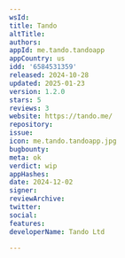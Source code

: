```yaml
---
wsId: 
title: Tando
altTitle: 
authors: 
appId: me.tando.tandoapp
appCountry: us
idd: '6584531359'
released: 2024-10-28
updated: 2025-01-23
version: 1.2.0
stars: 5
reviews: 3
website: https://tando.me/
repository: 
issue: 
icon: me.tando.tandoapp.jpg
bugbounty: 
meta: ok
verdict: wip
appHashes: 
date: 2024-12-02
signer: 
reviewArchive: 
twitter: 
social: 
features: 
developerName: Tando Ltd

---
```


